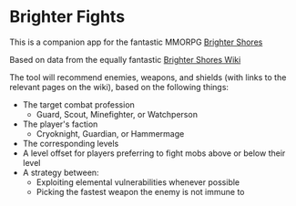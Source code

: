 # Brighter Fights

This is a companion app for the fantastic MMORPG
[Brighter Shores](https://www.brightershores.com/)

Based on data from the equally fantastic
[Brighter Shores Wiki](https://brightershoreswiki.org/)

The tool will recommend enemies, weapons, and shields
(with links to the relevant pages on the wiki),
based on the following things:

- The target combat profession
    - Guard, Scout, Minefighter, or Watchperson
- The player's faction
    - Cryoknight, Guardian, or Hammermage
- The corresponding levels
- A level offset for players preferring to fight mobs above or below their level
- A strategy between:
    - Exploiting elemental vulnerabilities whenever possible
    - Picking the fastest weapon the enemy is not immune to
